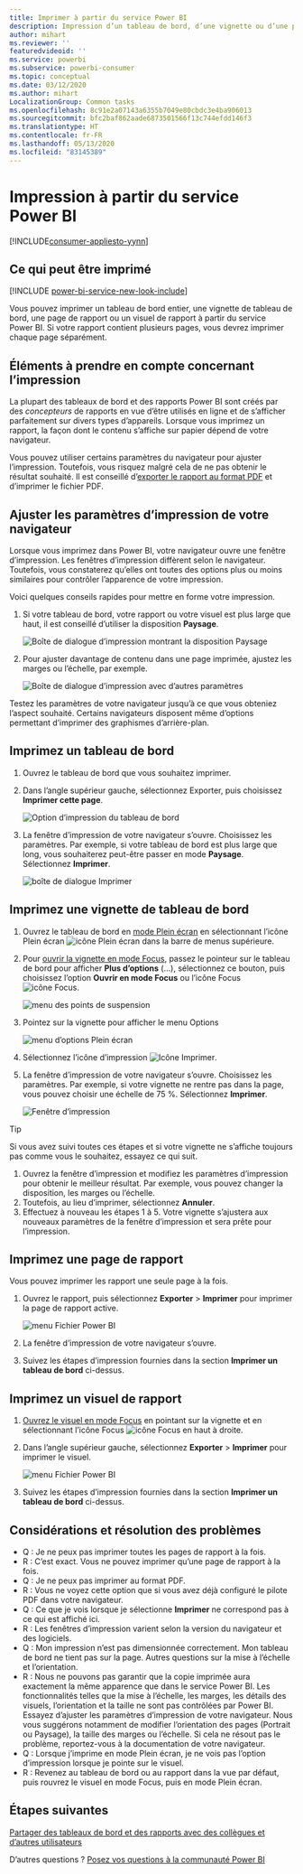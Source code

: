 ```yaml
---
title: Imprimer à partir du service Power BI
description: Impression d’un tableau de bord, d’une vignette ou d’une page de rapport à partir du service Power BI.
author: mihart
ms.reviewer: ''
featuredvideoid: ''
ms.service: powerbi
ms.subservice: powerbi-consumer
ms.topic: conceptual
ms.date: 03/12/2020
ms.author: mihart
LocalizationGroup: Common tasks
ms.openlocfilehash: 8c91e2a07143a6355b7049e80cbdc3e4ba906013
ms.sourcegitcommit: bfc2baf862aade6873501566f13c744efdd146f3
ms.translationtype: HT
ms.contentlocale: fr-FR
ms.lasthandoff: 05/13/2020
ms.locfileid: "83145389"
---
```

# <a name="printing-from-the-power-bi-service"></a>Impression à partir du service Power BI

[!INCLUDE[consumer-appliesto-yynn](../includes/consumer-appliesto-yynn.md)]
## <a name="what-can-be-printed"></a>Ce qui peut être imprimé
[!INCLUDE [power-bi-service-new-look-include](../includes/power-bi-service-new-look-include.md)]

Vous pouvez imprimer un tableau de bord entier, une vignette de tableau de bord, une page de rapport ou un visuel de rapport à partir du service Power BI. Si votre rapport contient plusieurs pages, vous devrez imprimer chaque page séparément. 

## <a name="printing-considerations"></a>Éléments à prendre en compte concernant l’impression

La plupart des tableaux de bord et des rapports Power BI sont créés par des *concepteurs* de rapports en vue d’être utilisés en ligne et de s’afficher parfaitement sur divers types d’appareils. Lorsque vous imprimez un rapport, la façon dont le contenu s’affiche sur papier dépend de votre navigateur. 

Vous pouvez utiliser certains paramètres du navigateur pour ajuster l’impression. Toutefois, vous risquez malgré cela de ne pas obtenir le résultat souhaité. Il est conseillé d’[exporter le rapport au format PDF](end-user-pdf.md) et d’imprimer le fichier PDF. 

## <a name="adjust-your-browser-print-settings"></a>Ajuster les paramètres d’impression de votre navigateur
Lorsque vous imprimez dans Power BI, votre navigateur ouvre une fenêtre d’impression. Les fenêtres d’impression diffèrent selon le navigateur. Toutefois, vous constaterez qu’elles ont toutes des options plus ou moins similaires pour contrôler l’apparence de votre impression. 

Voici quelques conseils rapides pour mettre en forme votre impression.

   > 
1. Si votre tableau de bord, votre rapport ou votre visuel est plus large que haut, il est conseillé d’utiliser la disposition **Paysage**. 

   ![Boîte de dialogue d’impression montrant la disposition Paysage](./media/end-user-print/power-bi-landscape-layout.png)

2. Pour ajuster davantage de contenu dans une page imprimée, ajustez les marges ou l’échelle, par exemple. 

    ![Boîte de dialogue d’impression avec d’autres paramètres](./media/end-user-print/power-bi-margins.png)

Testez les paramètres de votre navigateur jusqu’à ce que vous obteniez l’aspect souhaité. Certains navigateurs disposent même d’options permettant d’imprimer des graphismes d’arrière-plan. 

## <a name="print-a-dashboard"></a>Imprimez un tableau de bord
1. Ouvrez le tableau de bord que vous souhaitez imprimer.
2. Dans l’angle supérieur gauche, sélectionnez Exporter, puis choisissez **Imprimer cette page**.
   
    ![Option d’impression du tableau de bord](./media/end-user-print/power-bi-dashboard-print.png)

3. La fenêtre d’impression de votre navigateur s’ouvre. Choisissez les paramètres. Par exemple, si votre tableau de bord est plus large que long, vous souhaiterez peut-être passer en mode **Paysage**. Sélectionnez **Imprimer**.
   
    ![boîte de dialogue Imprimer](./media/end-user-print/power-bi-print-dash.png)

## <a name="print-a-dashboard-tile"></a>Imprimez une vignette de tableau de bord
1. Ouvrez le tableau de bord en [mode Plein écran](end-user-focus.md) en sélectionnant l’icône Plein écran ![icône Plein écran](./media/end-user-print/power-bi-full-screen.png) dans la barre de menus supérieure.

3. Pour [ouvrir la vignette en mode Focus](end-user-focus.md), passez le pointeur sur le tableau de bord pour afficher **Plus d’options** (...), sélectionnez ce bouton, puis choisissez l’option **Ouvrir en mode Focus** ou l’icône Focus ![icône Focus](./media/end-user-print/power-bi-focus-icon.png).
   
    ![menu des points de suspension](./media/end-user-print/power-bi-menu-options.png)

4. Pointez sur la vignette pour afficher le menu Options
   
    ![menu d’options Plein écran](./media/end-user-print/menu-options-new.png)

4. Sélectionnez l’icône d’impression ![Icône Imprimer](./media/end-user-print/print-icon.png).     

5. La fenêtre d’impression de votre navigateur s’ouvre. Choisissez les paramètres. Par exemple, si votre vignette ne rentre pas dans la page, vous pouvez choisir une échelle de 75 %. Sélectionnez **Imprimer**.

    ![Fenêtre d’impression](./media/end-user-print/power-bi-scale.png) 

> [!TIP]
> Si vous avez suivi toutes ces étapes et si votre vignette ne s’affiche toujours pas comme vous le souhaitez, essayez ce qui suit.
> 1. Ouvrez la fenêtre d’impression et modifiez les paramètres d’impression pour obtenir le meilleur résultat. Par exemple, vous pouvez changer la disposition, les marges ou l’échelle. 
> 2. Toutefois, au lieu d’imprimer, sélectionnez **Annuler**. 
> 3. Effectuez à nouveau les étapes 1 à 5. Votre vignette s’ajustera aux nouveaux paramètres de la fenêtre d’impression et sera prête pour l’impression.

## <a name="print-a-report-page"></a>Imprimez une page de rapport
Vous pouvez imprimer les rapport une seule page à la fois.

1. Ouvrez le rapport, puis sélectionnez **Exporter** > **Imprimer** pour imprimer la page de rapport active.
   
    ![menu Fichier Power BI](./media/end-user-print/power-bi-report-print.png)
2. La fenêtre d’impression de votre navigateur s’ouvre.

3. Suivez les étapes d’impression fournies dans la section **Imprimer un tableau de bord** ci-dessus.
   


## <a name="print-a-report-visual"></a>Imprimez un visuel de rapport
1. [Ouvrez le visuel en mode Focus](end-user-focus.md) en pointant sur la vignette et en sélectionnant l’icône Focus ![icône Focus](./media/end-user-print/power-bi-focus-icon.png) en haut à droite.

2. Dans l’angle supérieur gauche, sélectionnez **Exporter** > **Imprimer** pour imprimer le visuel.

    ![menu Fichier Power BI](./media/end-user-print/power-bi-report-print.png)


3. Suivez les étapes d’impression fournies dans la section **Imprimer un tableau de bord** ci-dessus.

## <a name="considerations-and-troubleshooting"></a>Considérations et résolution des problèmes

* Q : Je ne peux pas imprimer toutes les pages de rapport à la fois.    
* R : C’est exact. Vous ne pouvez imprimer qu’une page de rapport à la fois.
* Q : Je ne peux pas imprimer au format PDF.    
* R : Vous ne voyez cette option que si vous avez déjà configuré le pilote PDF dans votre navigateur.    
* Q : Ce que je vois lorsque je sélectionne **Imprimer** ne correspond pas à ce qui est affiché ici.    
* R : Les fenêtres d’impression varient selon la version du navigateur et des logiciels.
* Q : Mon impression n’est pas dimensionnée correctement.  Mon tableau de bord ne tient pas sur la page. Autres questions sur la mise à l’échelle et l’orientation.    
* R : Nous ne pouvons pas garantir que la copie imprimée aura exactement la même apparence que dans le service Power BI. Les fonctionnalités telles que la mise à l’échelle, les marges, les détails des visuels, l’orientation et la taille ne sont pas contrôlées par Power BI. Essayez d’ajuster les paramètres d’impression de votre navigateur. Nous vous suggérons notamment de modifier l’orientation des pages (Portrait ou Paysage), la taille des marges ou l’échelle. Si cela ne résout pas le problème, reportez-vous à la documentation de votre navigateur.      
* Q : Lorsque j’imprime en mode Plein écran, je ne vois pas l’option d’impression lorsque je pointe sur le visuel.   
* R : Revenez au tableau de bord ou au rapport dans la vue par défaut, puis rouvrez le visuel en mode Focus, puis en mode Plein écran. 

## <a name="next-steps"></a>Étapes suivantes
[Partager des tableaux de bord et des rapports avec des collègues et d’autres utilisateurs](../collaborate-share/service-share-dashboards.md)

D’autres questions ? [Posez vos questions à la communauté Power BI](https://community.powerbi.com/)
